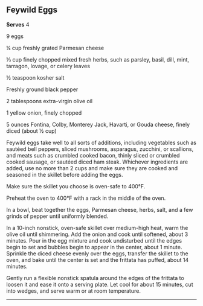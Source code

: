 ﻿## Feywild Eggs

**Serves** 4

9 eggs

¼ cup freshly grated Parmesan cheese

⅓ cup finely chopped mixed fresh herbs, such as parsley, basil, dill, mint, tarragon, lovage, or celery leaves

½ teaspoon kosher salt

Freshly ground black pepper

2 tablespoons extra-virgin olive oil

1 yellow onion, finely chopped

5 ounces Fontina, Colby, Monterey Jack, Havarti, or Gouda cheese, finely diced (about ½ cup)

Feywild eggs take well to all sorts of additions, including vegetables such as sautéed bell peppers, sliced mushrooms, asparagus, zucchini, or scallions, and meats such as crumbled cooked bacon, thinly sliced or crumbled cooked sausage, or sautéed diced ham steak. Whichever ingredients are added, use no more than 2 cups and make sure they are cooked and seasoned in the skillet before adding the eggs.

Make sure the skillet you choose is oven-safe to 400°F.

Preheat the oven to 400°F with a rack in the middle of the oven.

In a bowl, beat together the eggs, Parmesan cheese, herbs, salt, and a few grinds of pepper until uniformly blended.

In a 10-inch nonstick, oven-safe skillet over medium-high heat, warm the olive oil until shimmering. Add the onion and cook until softened, about 3 minutes. Pour in the egg mixture and cook undisturbed until the edges begin to set and bubbles begin to appear in the center, about 1 minute. Sprinkle the diced cheese evenly over the eggs, transfer the skillet to the oven, and bake until the center is set and the frittata has puffed, about 14 minutes.

Gently run a flexible nonstick spatula around the edges of the frittata to loosen it and ease it onto a serving plate. Let cool for about 15 minutes, cut into wedges, and serve warm or at room temperature.

---

